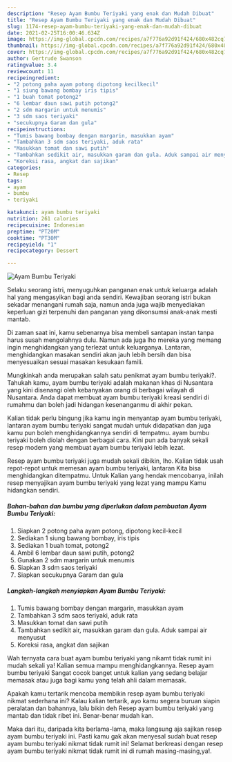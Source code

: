 ```yaml
---
description: "Resep Ayam Bumbu Teriyaki yang enak dan Mudah Dibuat"
title: "Resep Ayam Bumbu Teriyaki yang enak dan Mudah Dibuat"
slug: 1174-resep-ayam-bumbu-teriyaki-yang-enak-dan-mudah-dibuat
date: 2021-02-25T16:00:46.634Z
image: https://img-global.cpcdn.com/recipes/a7f776a92d91f424/680x482cq70/ayam-bumbu-teriyaki-foto-resep-utama.jpg
thumbnail: https://img-global.cpcdn.com/recipes/a7f776a92d91f424/680x482cq70/ayam-bumbu-teriyaki-foto-resep-utama.jpg
cover: https://img-global.cpcdn.com/recipes/a7f776a92d91f424/680x482cq70/ayam-bumbu-teriyaki-foto-resep-utama.jpg
author: Gertrude Swanson
ratingvalue: 3.4
reviewcount: 11
recipeingredient:
- "2 potong paha ayam potong dipotong kecilkecil"
- "1 siung bawang bombay iris tipis"
- "1 buah tomat potong2"
- "6 lembar daun sawi putih potong2"
- "2 sdm margarin untuk menumis"
- "3 sdm saos teriyaki"
- "secukupnya Garam dan gula"
recipeinstructions:
- "Tumis bawang bombay dengan margarin, masukkan ayam"
- "Tambahkan 3 sdm saos teriyaki, aduk rata"
- "Masukkan tomat dan sawi putih"
- "Tambahkan sedikit air, masukkan garam dan gula. Aduk sampai air menyusut"
- "Koreksi rasa, angkat dan sajikan"
categories:
- Resep
tags:
- ayam
- bumbu
- teriyaki

katakunci: ayam bumbu teriyaki 
nutrition: 261 calories
recipecuisine: Indonesian
preptime: "PT20M"
cooktime: "PT30M"
recipeyield: "1"
recipecategory: Dessert

---
```



![Ayam Bumbu Teriyaki](https://img-global.cpcdn.com/recipes/a7f776a92d91f424/680x482cq70/ayam-bumbu-teriyaki-foto-resep-utama.jpg)

Selaku seorang istri, menyuguhkan panganan enak untuk keluarga adalah hal yang mengasyikan bagi anda sendiri. Kewajiban seorang istri bukan sekadar menangani rumah saja, namun anda juga wajib menyediakan keperluan gizi terpenuhi dan panganan yang dikonsumsi anak-anak mesti mantab.

Di zaman  saat ini, kamu sebenarnya bisa membeli santapan instan tanpa harus susah mengolahnya dulu. Namun ada juga lho mereka yang memang ingin menghidangkan yang terlezat untuk keluarganya. Lantaran, menghidangkan masakan sendiri akan jauh lebih bersih dan bisa menyesuaikan sesuai masakan kesukaan famili. 



Mungkinkah anda merupakan salah satu penikmat ayam bumbu teriyaki?. Tahukah kamu, ayam bumbu teriyaki adalah makanan khas di Nusantara yang kini disenangi oleh kebanyakan orang di berbagai wilayah di Nusantara. Anda dapat membuat ayam bumbu teriyaki kreasi sendiri di rumahmu dan boleh jadi hidangan kesenanganmu di akhir pekan.

Kalian tidak perlu bingung jika kamu ingin menyantap ayam bumbu teriyaki, lantaran ayam bumbu teriyaki sangat mudah untuk didapatkan dan juga kamu pun boleh menghidangkannya sendiri di tempatmu. ayam bumbu teriyaki boleh diolah dengan berbagai cara. Kini pun ada banyak sekali resep modern yang membuat ayam bumbu teriyaki lebih lezat.

Resep ayam bumbu teriyaki juga mudah sekali dibikin, lho. Kalian tidak usah repot-repot untuk memesan ayam bumbu teriyaki, lantaran Kita bisa menghidangkan ditempatmu. Untuk Kalian yang hendak mencobanya, inilah resep menyajikan ayam bumbu teriyaki yang lezat yang mampu Kamu hidangkan sendiri.

<!--inarticleads1-->

##### Bahan-bahan dan bumbu yang diperlukan dalam pembuatan Ayam Bumbu Teriyaki:

1. Siapkan 2 potong paha ayam potong, dipotong kecil-kecil
1. Sediakan 1 siung bawang bombay, iris tipis
1. Sediakan 1 buah tomat, potong2
1. Ambil 6 lembar daun sawi putih, potong2
1. Gunakan 2 sdm margarin untuk menumis
1. Siapkan 3 sdm saos teriyaki
1. Siapkan secukupnya Garam dan gula




<!--inarticleads2-->

##### Langkah-langkah menyiapkan Ayam Bumbu Teriyaki:

1. Tumis bawang bombay dengan margarin, masukkan ayam
1. Tambahkan 3 sdm saos teriyaki, aduk rata
1. Masukkan tomat dan sawi putih
1. Tambahkan sedikit air, masukkan garam dan gula. Aduk sampai air menyusut
1. Koreksi rasa, angkat dan sajikan




Wah ternyata cara buat ayam bumbu teriyaki yang nikamt tidak rumit ini mudah sekali ya! Kalian semua mampu menghidangkannya. Resep ayam bumbu teriyaki Sangat cocok banget untuk kalian yang sedang belajar memasak atau juga bagi kamu yang telah ahli dalam memasak.

Apakah kamu tertarik mencoba membikin resep ayam bumbu teriyaki nikmat sederhana ini? Kalau kalian tertarik, ayo kamu segera buruan siapin peralatan dan bahannya, lalu bikin deh Resep ayam bumbu teriyaki yang mantab dan tidak ribet ini. Benar-benar mudah kan. 

Maka dari itu, daripada kita berlama-lama, maka langsung aja sajikan resep ayam bumbu teriyaki ini. Pasti kamu gak akan menyesal sudah buat resep ayam bumbu teriyaki nikmat tidak rumit ini! Selamat berkreasi dengan resep ayam bumbu teriyaki nikmat tidak rumit ini di rumah masing-masing,ya!.

